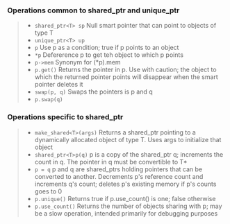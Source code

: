### Operations common to shared_ptr and unique_ptr

> * `shared_ptr<T> sp`    Null smart pointer that can point to objects of type T
> * `unique_ptr<T> up`    
> * `p`                   Use p as a condition; true if p points to an object
> * `*p`                  Defererence p to get teh object to which p points
> * `p->mem`              Synonym for (*p).mem
> * `p.get()`             Returns the pointer in p. Use with caution; the object
>                         to which the returned pointer points will disappear when
>                         the smart pointer deletes it
> * `swap(p, q)`          Swaps the pointers is p and q
> * `p.swap(q)`

### Operations specific to shared_ptr

> * `make_shared<T>(args)`     Returns a shared_ptr pointing to a dynamically allocated
>                              object of type T. Uses args to initialize that object
> * `shared_ptr<T>p(q)`        p is a copy of the shared_ptr q; increments the count in q.
>                              The pointer in q must be convertible to T*
> * `p = q`                    p and q are shared_ptrs holding pointers that can be converted
>                              to another. Decrements p's reference count and increments q's 
>                              count; deletes p's existing memory if p's counts goes to 0
> * `p.unique()`               Returns true if p.use_count() is one; false otherwise
> * `p.use_count()`            Returns the number of objects sharing with p; may be a slow 
>                             operation, intended primarily for debugging purposes
